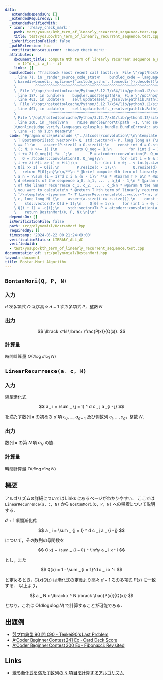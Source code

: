 ```yaml
---
data:
  _extendedDependsOn: []
  _extendedRequiredBy: []
  _extendedVerifiedWith:
  - icon: ':heavy_check_mark:'
    path: test/yosupo/kth_term_of_linearly_recurrent_sequence.test.cpp
    title: test/yosupo/kth_term_of_linearly_recurrent_sequence.test.cpp
  _isVerificationFailed: false
  _pathExtension: hpp
  _verificationStatusIcon: ':heavy_check_mark:'
  attributes:
    document_title: compute Nth term of linearly recurrent sequence a_n = \sum_{i
      = 1}^d c_i a_{n - i}
    links: []
  bundledCode: "Traceback (most recent call last):\n  File \"/opt/hostedtoolcache/Python/3.12.7/x64/lib/python3.12/site-packages/onlinejudge_verify/documentation/build.py\"\
    , line 71, in _render_source_code_stat\n    bundled_code = language.bundle(stat.path,\
    \ basedir=basedir, options={'include_paths': [basedir]}).decode()\n          \
    \         ^^^^^^^^^^^^^^^^^^^^^^^^^^^^^^^^^^^^^^^^^^^^^^^^^^^^^^^^^^^^^^^^^^^^^^^^^^^^^^^^^\n\
    \  File \"/opt/hostedtoolcache/Python/3.12.7/x64/lib/python3.12/site-packages/onlinejudge_verify/languages/cplusplus.py\"\
    , line 187, in bundle\n    bundler.update(path)\n  File \"/opt/hostedtoolcache/Python/3.12.7/x64/lib/python3.12/site-packages/onlinejudge_verify/languages/cplusplus_bundle.py\"\
    , line 401, in update\n    self.update(self._resolve(pathlib.Path(included), included_from=path))\n\
    \  File \"/opt/hostedtoolcache/Python/3.12.7/x64/lib/python3.12/site-packages/onlinejudge_verify/languages/cplusplus_bundle.py\"\
    , line 401, in update\n    self.update(self._resolve(pathlib.Path(included), included_from=path))\n\
    \                ^^^^^^^^^^^^^^^^^^^^^^^^^^^^^^^^^^^^^^^^^^^^^^^^^^^^^^^^^\n \
    \ File \"/opt/hostedtoolcache/Python/3.12.7/x64/lib/python3.12/site-packages/onlinejudge_verify/languages/cplusplus_bundle.py\"\
    , line 260, in _resolve\n    raise BundleErrorAt(path, -1, \"no such header\"\
    )\nonlinejudge_verify.languages.cplusplus_bundle.BundleErrorAt: atcoder/convolution.hpp:\
    \ line -1: no such header\n"
  code: "#pragma once\n#include \"../atcoder/convolution\"\n\ntemplate <typename T>\
    \ T BostanMori(std::vector<T> Q, std::vector<T> P, long long N) {\n    assert(Q[0]\
    \ == 1);\n    assert(P.size() < Q.size());\n    const int d = Q.size();\n    for\
    \ (; N; N >>= 1) {\n        auto Q_neg = Q;\n        for (int i = 1; i < int(Q.size());\
    \ i += 2) Q_neg[i] *= -1;\n        P = atcoder::convolution(P, Q_neg);\n     \
    \   Q = atcoder::convolution(Q, Q_neg);\n        for (int i = N & 1; i < int(P.size());\
    \ i += 2) P[i >> 1] = P[i];\n        for (int i = 0; i < int(Q.size()); i += 2)\
    \ Q[i >> 1] = Q[i];\n        P.resize(d - 1);\n        Q.resize(d);\n    }\n \
    \   return P[0];\n}\n\n/**\n * @brief compute Nth term of linearly recurrent sequence\
    \ a_n = \\sum_{i = 1}^d c_i a_{n - i}\n *\n * @tparam T F_p\n * @param a first\
    \ d elements of the sequence a_0, a_1, ... , a_{d - 1}\n * @param c coefficients\
    \ of the linear recurrence c_1, c_2, ... , c_d\n * @param N the number of term\
    \ you want to calculate\n * @return T Nth term of linearly recurrent sequence\n\
    \ */\ntemplate <typename T> T LinearRecurrence(std::vector<T> a, std::vector<T>\
    \ c, long long N) {\n    assert(a.size() >= c.size());\n    const int d = c.size();\n\
    \    std::vector<T> Q(d + 1);\n    Q[0] = 1;\n    for (int i = 0; i < d; i++)\
    \ Q[i + 1] = -c[i];\n    std::vector<T> P = atcoder::convolution(a, Q);\n    P.resize(d);\n\
    \    return BostanMori(Q, P, N);\n}\n"
  dependsOn: []
  isVerificationFile: false
  path: src/polynomial/BostanMori.hpp
  requiredBy: []
  timestamp: '2024-05-22 00:21:24+09:00'
  verificationStatus: LIBRARY_ALL_AC
  verifiedWith:
  - test/yosupo/kth_term_of_linearly_recurrent_sequence.test.cpp
documentation_of: src/polynomial/BostanMori.hpp
layout: document
title: Bostan-Mori Algorithm
---
```


## `BontanMori(Q, P, N)`

### 入力

$d$ 次多項式 $Q$ 及び高々 $d - 1$ 次の多項式 $P$，整数 $N$．

### 出力

$$
\lbrack x^N \rbrack \frac{P(x)}{Q(x)}.
$$

### 計算量

時間計算量 $\mathrm{O}(d \log d \log N)$

## `LinearRecurrence(a, c, N)`

### 入力

線型漸化式

$$
a _ i = \sum _ {j = 1} ^ d c _ j a _{i - j}
$$

を満たす数列 $a$ の初めの $d$ 項 $a _ 0, \dots , a _ {d - 1}$ 及び係数列 $c _ 1, \dots , c _ d$，整数 $N$．

### 出力

数列 $a$ の第 $N$ 項 $a _ N$ の値．

### 計算量

時間計算量 $\mathrm{O}(d \log d \log N)$

## 概要
アルゴリズムの詳細については Links にあるページがわかりやすい．
ここでは `LinearRecurrence(a, c, N)` から `BostanMori(Q, P, N)` への帰着について説明する．

$d + 1$ 項間漸化式

$$
a _ i = \sum _ {j = 1} ^ d c _ j a _ {i - j}
$$

について，その数列の母関数を

$$
G(x) = \sum _ {i = 0} ^ \infty a _ i x ^ i
$$

とし，また

$$
Q(x) = 1 - \sum _ {i = 1}^d c _ i x ^ i
$$

と定めるとき，$G(x) Q(x)$ は漸化式の定義より高々 $d - 1$ 次の多項式 $P(x)$ に一致する．
以上より，

$$
a _ N = \lbrack x ^ N \rbrack \frac{P(x)}{Q(x)}
$$

となり，これは $\mathrm{O}(d \log d \log N)$ で計算することが可能である．

## 出題例
- [競プロ典型 90 問 090 - Tenkei90's Last Problem](https://atcoder.jp/contests/typical90/tasks/typical90_cl)
- [AtCoder Beginner Contest 241 Ex - Card Deck Score](https://atcoder.jp/contests/abc241/tasks/abc241_h)
- [AtCoder Beginner Contest 300 Ex - Fibonacci: Revisited](https://atcoder.jp/contests/abc300/tasks/abc300_h)

## Links
- [線形漸化式を満たす数列の N 項目を計算するアルゴリズム](http://q.c.titech.ac.jp/docs/progs/polynomial_division.html)
